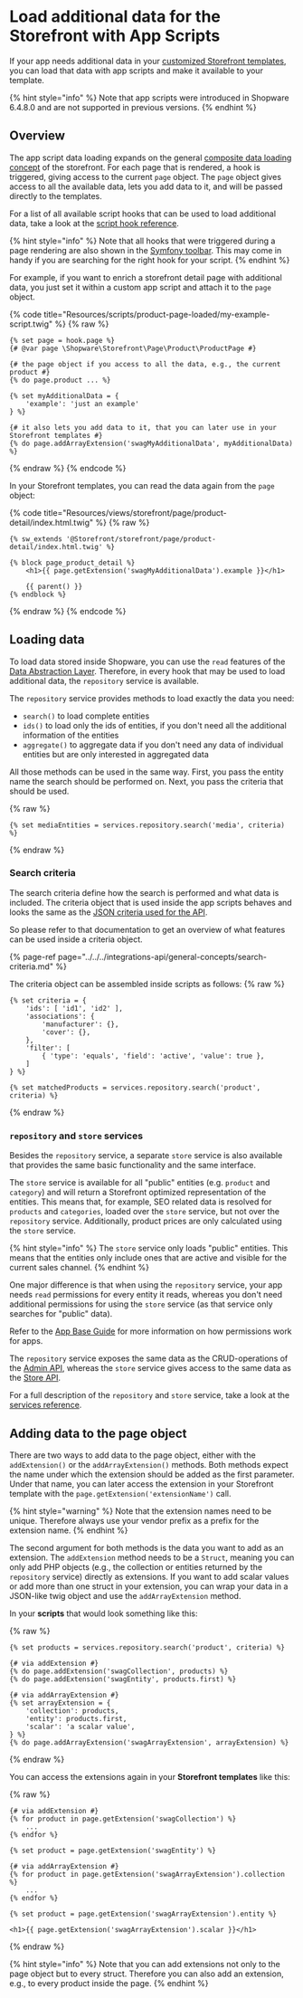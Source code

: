 # Load additional data for the Storefront with App Scripts

If your app needs additional data in your [customized Storefront templates](../../../plugins/plugins/storefront/customize-templates.md), you can load that data with app scripts and make it available to your template.

{% hint style="info" %}
Note that app scripts were introduced in Shopware 6.4.8.0 and are not supported in previous versions.
{% endhint %}

## Overview

The app script data loading expands on the general [composite data loading concept](../../../../concepts/framework/architecture/storefront-concept.md#composite-data-handling) of the storefront.
For each page that is rendered, a hook is triggered, giving access to the current `page` object. The `page` object gives access to all the available data, lets you add data to it, and will be passed directly to the templates.

For a list of all available script hooks that can be used to load additional data, take a look at the [script hook reference](../../../../resources/references/app-reference/script-reference/script-hooks-reference.md#data-loading).

{% hint style="info" %}
Note that all hooks that were triggered during a page rendering are also shown in the [Symfony toolbar](./README.md#developing--debugging-scripts).
This may come in handy if you are searching for the right hook for your script.
{% endhint %}

For example, if you want to enrich a storefront detail page with additional data, you just set it within a custom app script and attach it to the `page` object.

{% code title="Resources/scripts/product-page-loaded/my-example-script.twig" %}
{% raw %}

```twig
{% set page = hook.page %}
{# @var page \Shopware\Storefront\Page\Product\ProductPage #}

{# the page object if you access to all the data, e.g., the current product #}
{% do page.product ... %}

{% set myAdditionalData = {
    'example': 'just an example'
} %}

{# it also lets you add data to it, that you can later use in your Storefront templates #}
{% do page.addArrayExtension('swagMyAdditionalData', myAdditionalData) %}
```

{% endraw %}
{% endcode %}

In your Storefront templates, you can read the data again from the `page` object:

{% code title="Resources/views/storefront/page/product-detail/index.html.twig" %}
{% raw %}

```twig
{% sw_extends '@Storefront/storefront/page/product-detail/index.html.twig' %}

{% block page_product_detail %}
    <h1>{{ page.getExtension('swagMyAdditionalData').example }}</h1>
    
    {{ parent() }}
{% endblock %}
```

{% endraw %}
{% endcode %}

## Loading data

To load data stored inside Shopware, you can use the `read` features of the [Data Abstraction Layer](../../../../concepts/framework/data-abstraction-layer.md).
Therefore, in every hook that may be used to load additional data, the `repository` service is available.

The `repository` service provides methods to load exactly the data you need:

* `search()` to load complete entities
* `ids()` to load only the ids of entities, if you don't need all the additional information of the entities
* `aggregate()` to aggregate data if you don't need any data of individual entities but are only interested in aggregated data

All those methods can be used in the same way. First, you pass the entity name the search should be performed on. Next, you pass the criteria that should be used.

{% raw %}

```twig
{% set mediaEntities = services.repository.search('media', criteria) %}
```

{% endraw %}

### Search criteria

The search criteria define how the search is performed and what data is included.
The criteria object that is used inside the app scripts behaves and looks the same as the [JSON criteria used for the API](../../../integrations-api/general-concepts/search-criteria.md).

So please refer to that documentation to get an overview of what features can be used inside a criteria object.

{% page-ref page="../../../integrations-api/general-concepts/search-criteria.md" %}

The criteria object can be assembled inside scripts as follows:
{% raw %}

```twig
{% set criteria = {
    'ids': [ 'id1', 'id2' ],
    'associations': {
        'manufacturer': {},
        'cover': {},
    },
    'filter': [
        { 'type': 'equals', 'field': 'active', 'value': true },
    ]
} %}

{% set matchedProducts = services.repository.search('product', criteria) %}
```

{% endraw %}

### `repository` and `store` services

Besides the `repository` service, a separate `store` service is also available that provides the same basic functionality and the same interface.

The `store` service is available for all "public" entities (e.g. `product` and `category`) and will return a Storefront optimized representation of the entities.
This means that, for example, SEO related data is resolved for `products` and `categories`, loaded over the `store` service, but not over the `repository` service.
Additionally, product prices are only calculated using the `store` service.

{% hint style="info" %}
The `store` service only loads "public" entities. This means that the entities only include ones that are active and visible for the current sales channel.
{% endhint %}

One major difference is that when using the `repository` service, your app needs `read` permissions for every entity it reads, whereas you don't need additional permissions for using the `store` service (as that service only searches for "public" data).

Refer to the [App Base Guide](../app-base-guide.md#permissions) for more information on how permissions work for apps.

The `repository` service exposes the same data as the CRUD-operations of the [Admin API](../../../integrations-api/README.md#backend-facing-integrations---admin-api), whereas the `store` service gives access to the same data as the [Store API](../../../integrations-api/README.md#customer-facing-interactions---store-api).

For a full description of the `repository` and `store` service, take a look at the [services reference](../../../../resources/references/app-reference/script-reference/data-loading-script-services-reference.md).

## Adding data to the page object

There are two ways to add data to the page object, either with the `addExtension()` or the `addArrayExtension()` methods.
Both methods expect the name under which the extension should be added as the first parameter. Under that name, you can later access the extension in your Storefront template with the `page.getExtension('extensionName')` call.

{% hint style="warning" %}
Note that the extension names need to be unique. Therefore always use your vendor prefix as a prefix for the extension name.
{% endhint %}

The second argument for both methods is the data you want to add as an extension. The `addExtension` method needs to be a `Struct`, meaning you can only add PHP objects (e.g., the collection or entities returned by the `repository` service) directly as extensions.
If you want to add scalar values or add more than one struct in your extension, you can wrap your data in a JSON-like twig object and use the `addArrayExtension` method.

In your **scripts** that would look something like this:

{% raw %}

```twig
{% set products = services.repository.search('product', criteria) %}

{# via addExtension #}
{% do page.addExtension('swagCollection', products) %}
{% do page.addExtension('swagEntity', products.first) %}

{# via addArrayExtension #}
{% set arrayExtension = {
    'collection': products,
    'entity': products.first,
    'scalar': 'a scalar value',
} %}
{% do page.addArrayExtension('swagArrayExtension', arrayExtension) %}
```

{% endraw %}

You can access the extensions again in your **Storefront templates** like this:

{% raw %}

```twig
{# via addExtension #}
{% for product in page.getExtension('swagCollection') %}
    ...
{% endfor %}

{% set product = page.getExtension('swagEntity') %}

{# via addArrayExtension #}
{% for product in page.getExtension('swagArrayExtension').collection %}
    ...
{% endfor %}

{% set product = page.getExtension('swagArrayExtension').entity %}

<h1>{{ page.getExtension('swagArrayExtension').scalar }}</h1>
```

{% endraw %}

{% hint style="info" %}
Note that you can add extensions not only to the page object but to every struct. Therefore you can also add an extension, e.g., to every product inside the page.
{% endhint %}
